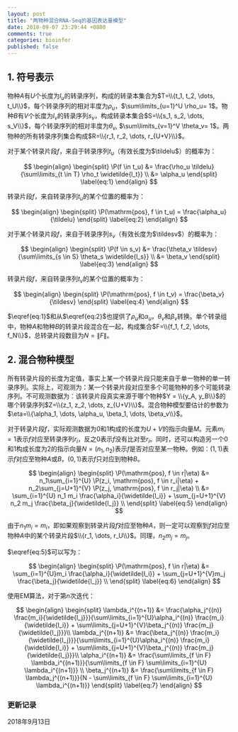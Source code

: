 ```yaml
---
layout: post
title: "两物种混合RNA-Seq的基因表达量模型"
date: 2018-09-07 23:29:44 +0800
comments: true
categories: bioinfor
published: false
---
```


<script type="text/x-mathjax-config">
MathJax.Hub.Config({
TeX: { equationNumbers: { autoNumber: "AMS" } }
});
</script>

$$
\newcommand{\tildelu}{\widetilde{l_u}}
$$

$$
\newcommand{\tildesv}{\widetilde{l_v}}
$$

$$
\newcommand{\P}{\mathrm{P}}
$$

## 1. 符号表示 ##

物种$A$有$U$个长度为$l_u$的转录序列，构成的转录本集合为$T=\\{t_1, t_2, \dots, t_U\\}$，每个转录序列的相对丰度为$\rho_u$，$\sum\limits_{u=1}^U \rho_u= 1$。物种$B$有$V$个长度为$l_v$的转录序列$s_v$，构成转录本集合$S=\\{s_1, s_2, \dots, s_V\\}$，每个转录序列的相对丰度为$\theta_v$, $\sum\limits_{v=1}^V \theta_v= 1$。两物种的所有转录序列集合构成$R=\\{r_1, r_2, \dots, r_{U+V}\\}$。

<!--more-->

对于某个转录片段$f$，来自于转录序列$t_u$（有效长度为$\tildelu$）的概率为：

$$
\begin{align}
\begin{split}
\P(f \in t_u) &= \frac{\rho_u \tildelu}{\sum\limits_{t \in T} \rho_t \widetilde{l_t}} \\
&= \alpha_u
\end{split}
\label{eq:1}
\end{align}
$$

转录片段$f$，来自转录序列$t_u$的某个位置的概率为：

$$
\begin{align}
\begin{split}
\P(\mathrm{pos}, f \in t_u) = \frac{\alpha_u}{\tildelu}
\end{split}
\label{eq:2}
\end{align}
$$


对于某个转录片段$f$，来自于转录序列$s_v$（有效长度为$\tildesv$）的概率为：

$$
\begin{align}
\begin{split}
\P(f \in s_v) &= \frac{\theta_v \tildesv}{\sum\limits_{s \in S} \theta_s \widetilde{l_s}} \\
&= \beta_v
\end{split}
\label{eq:3}
\end{align}
$$

转录片段$f$，来自转录序列$t_v$的某个位置的概率为：

$$
\begin{align}
\begin{split}
\P(\mathrm{pos}, f \in t_v) = \frac{\beta_v}{\tildesv}
\end{split}
\label{eq:4}
\end{align}
$$


$\eqref{eq:1}$和从$\eqref{eq:2}$也提供了$\rho_u$和$\alpha_u$，$\theta_v$和$\beta_v$转换。单个转录组中，物种$A$和物种$B$的转录片段混合在一起，构成集合$F=\\{f_1, f_2, \dots, f_N\\}$，总转录片段数目为$N=\|F\|$。

## 2. 混合物种模型 ##

所有转录片段的长度为定值，事实上某一个转录片段只能来自于单一物种的单一转录序列。实际上，可观测为：某一个转录片段对应至多个可能物种的多个可能转录序列。不可观测数据为：该转录片段真实来源于哪个物种$Y = \\{y_A, y_B\\}$的哪个转录序列$Z=\\{z_1, z_2, \dots, z_{U+V}\\}$。混合物种模型要估计的参数为$\eta=\\{\alpha_1, \dots, \alpha_u, \beta_1, \dots, \beta_v\\}$。

对于转录片段$f$，实际观测数据为$0$和$1$构成的长度为$U+V$的指示向量$M$。元素$m_i=1$表示$f$对应至转录序列$r_i$，反之$0$表示$f$没有比对至$r_i$。同时，还可以构造另一个$0$和$1$构成长度为$2$的指示向量$N=(n_1, n_2)$表示$f$是否对应至某一物种。例如：$(1, 1)$表示$f$对应至物种$A$或$B$，$(0, 1)$表示$f$只对应到物种$B$。

$$
\begin{align}
\begin{split}
\P(\mathrm{pos}, f \in r|\eta) &= n_1\sum_{i=1}^{U} \P(z_i, \mathrm{pos}, f \in r_i|\eta) + n_2\sum_{j=U+1}^{V} \P(z_j, \mathrm{pos}, f \in r_j|\eta) \\
&= \sum_{i=1}^{U} n_1 m_i \frac{\alpha_i}{\widetilde{l_i}} + \sum_{j=U+1}^{V} n_2 m_j \frac{\beta_j}{\widetilde{l_j}} \\
\end{split}
\label{eq:5}
\end{align}
$$

由于$n_1 m_i = m_i$，即如果观察到转录片段$f$对应至物种$A$，则一定可以观察到$f$对应至物种$A$中的某个转录片段$\\{r_1, \dots, r_U\\}$。同理，$n_2 m_j = m_j$。

$\eqref{eq:5}$可以写为：

$$
\begin{align}
\begin{split}
\P(\mathrm{pos}, f \in r|\eta) &= \sum_{i=1}^{U}m_i \frac{\alpha_i}{\widetilde{l_i}} + \sum_{j=U+1}^{V}m_j \frac{\beta_j}{\widetilde{l_j}} \\
\end{split}
\label{eq:6}
\end{align}
$$

使用EM算法，对于第$n$次迭代：

$$
\begin{align}
\begin{split}
\lambda_i^{(n+1)} &= \frac{\alpha_j^{(n)} \frac{m_i}{\widetilde{l_j}}}{\sum\limits_{i=1}^{U}\alpha_i^{(n)} \frac{m_i}{\widetilde{l_i}} + \sum\limits_{j=U+1}^{V}\beta_j^{(n)} \frac{m_j}{\widetilde{l_j}}}\\
\lambda_j^{(n+1)} &= \frac{\beta_j^{(n)} \frac{m_i}{\widetilde{l_j}}}{\sum\limits_{i=1}^{U}\alpha_i^{(n)} \frac{m_i}{\widetilde{l_i}} + \sum\limits_{j=U+1}^{V}\beta_j^{(n)} \frac{m_j}{\widetilde{l_j}}}\\
\alpha_i^{(n+1)} &= \frac{\sum\limits_{f \in F} \lambda_i^{(n+1)}}{\sum\limits_{f \in F} \sum\limits_{i=1}^{U} \lambda_i^{(n+1)}} \\
\beta_j^{(n+1)} &= \frac{\sum\limits_{f \in F} \lambda_j^{(n+1)}}{N - \sum\limits_{f \in F} \sum\limits_{i=1}^{U} \lambda_i^{(n+1)}}
\end{split}
\label{eq:7}
\end{align}
$$


### 更新记录 ###

2018年9月13日
